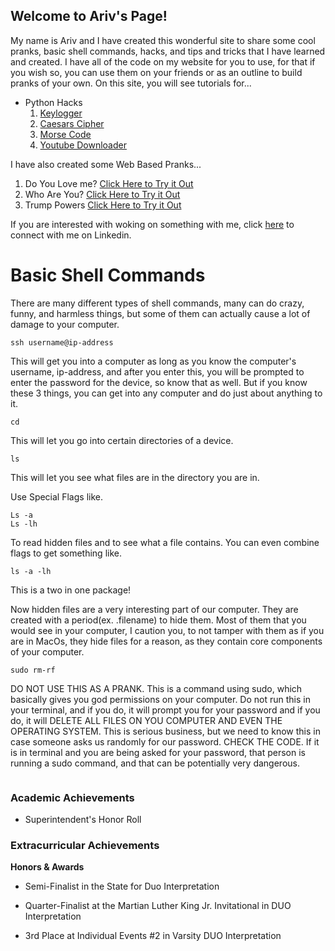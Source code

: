 ## Welcome to Ariv's Page!

My name is Ariv and I have created this wonderful site to share some cool pranks, basic shell commands, hacks, and tips and tricks that I have learned and created. I have all of the code on my website for you to use, for that if you wish so, you can use them on your friends or as an outline to build pranks of your own.
On this site, you will see tutorials for...
- Python Hacks
  1. [Keylogger](keylogger.md)
  2. [Caesars Cipher](caesar.md)
  3. [Morse Code](morse.md)
  4. [Youtube Downloader](ytdl.md)

I have also created some Web Based Pranks...
  1. Do You Love me? [Click Here to Try it Out](https://doesyouloveme.netlify.com)
  2. Who Are You? [Click Here to Try it Out](https://minion.netlify.com)
  3. Trump Powers [Click Here to Try it Out](https://trumppowers.netlify.com/index.html)

If you are interested with woking on something with me, click [here](https://www.linkedin.com/in/ariv-gupta-1b250b163/) to connect with me on Linkedin.

# Basic Shell Commands

There are many different types of shell commands, many can do crazy, funny, and harmless things, but some of them can actually cause a lot of damage to your computer.

```
ssh username@ip-address
```
This will get you into a computer as long as you know the computer's username, ip-address, and after you enter this, you will be prompted to enter the password for the device, so know that as well. But if you know these 3 things, you can get into any computer and do just about anything to it.

```
cd
```
This will let you go into certain directories of a device.

```
ls
```
This will let you see what files are in the directory you are in.

Use Special Flags like.
```
Ls -a
Ls -lh
```
To read hidden files and to see what a file contains. You can even combine flags to get something like.
```
ls -a -lh
```
This is a two in one package!

Now hidden files are a very interesting part of our computer. They are created with a period(ex. .filename) to hide them. Most of them that you would see in your computer, I caution you, to not tamper with them as if you are in MacOs, they hide files for a reason, as they contain core components of your computer.

```
sudo rm-rf
```
DO NOT USE THIS AS A PRANK. This is a command using sudo, which basically gives you god permissions on your computer. Do not run this in your terminal, and if you do, it will prompt you for your password and if you do, it will DELETE ALL FILES ON YOU COMPUTER AND EVEN THE OPERATING SYSTEM. This is serious business, but we need to know this in case someone asks us randomly for our password. CHECK THE CODE. If it is in terminal and you are being asked for your password, that person is running a sudo command, and that can be potentially very dangerous.

```

```

### Academic Achievements

- Superintendent's Honor Roll

### Extracurricular Achievements


**Honors & Awards**

- Semi-Finalist in the State for Duo Interpretation

- Quarter-Finalist at the Martian Luther King Jr. Invitational in DUO Interpretation

- 3rd Place at Individual Events #2 in Varsity DUO Interpretation
